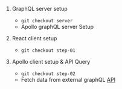 1. GraphQL server setup 
    - `git checkout server`
    - Apollo graphQL server Setup 

1. React client setup
    - `git checkout step-01`

1. Apollo client setup & API Query 
    - `git checkout step-02`
    - Fetch data from external graphQL [API](https://rickandmortyapi.com/graphql) 



